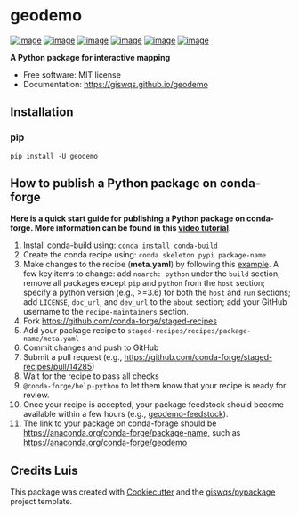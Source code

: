 # geodemo

[![image](https://img.shields.io/pypi/v/geodemo.svg)](https://pypi.python.org/pypi/geodemo)
[![image](https://img.shields.io/conda/vn/conda-forge/geodemo.svg)](https://anaconda.org/conda-forge/geodemo)
[![image](https://pepy.tech/badge/geodemo)](https://pepy.tech/project/geodemo)
[![image](https://github.com/giswqs/geodemo/workflows/docs/badge.svg)](https://geodemo.gishub.org)
[![image](https://github.com/giswqs/geodemo/workflows/build/badge.svg)](https://github.com/giswqs/geodemo/actions?query=workflow%3Abuild)
[![image](https://img.shields.io/badge/License-MIT-yellow.svg)](https://opensource.org/licenses/MIT)

**A Python package for interactive mapping**


-   Free software: MIT license
-   Documentation: https://giswqs.github.io/geodemo
    
## Installation

### pip

```
pip install -U geodemo
```

## How to publish a Python package on conda-forge

**Here is a quick start guide for publishing a Python package on conda-forge. More information can be found in this [video tutorial](https://youtu.be/NNWhz7pqwCw).**

1. Install conda-build using: `conda install conda-build`
2. Create the conda recipe using: `conda skeleton pypi package-name`
3. Make changes to the recipe (**meta.yaml**) by following this [example](https://github.com/giswqs/geodemo/blob/master/recipe/meta.yaml). A few key items to change: add `noarch: python` under the `build` section; remove all packages except `pip` and `python` from the `host` section; specify a python version (e.g., >=3.6) for both the `host` and `run` sections; add `LICENSE`, `doc_url`, and `dev_url` to the `about` section; add your GitHub username to the `recipe-maintainers` section.
4. Fork <https://github.com/conda-forge/staged-recipes>
5. Add your package recipe to `staged-recipes/recipes/package-name/meta.yaml`
6. Commit changes and push to GitHub
7. Submit a pull request (e.g., <https://github.com/conda-forge/staged-recipes/pull/14285>)
8. Wait for the recipe to pass all checks
9. `@conda-forge/help-python` to let them know that your recipe is ready for review.
10. Once your recipe is accepted, your package feedstock should become available within a few hours (e.g., [geodemo-feedstock](https://github.com/conda-forge/geodemo-feedstock)).
11. The link to your package on conda-forage should be <https://anaconda.org/conda-forge/package-name>, such as <https://anaconda.org/conda-forge/geodemo>


## Credits Luis

This package was created with [Cookiecutter](https://github.com/cookiecutter/cookiecutter) and the [giswqs/pypackage](https://github.com/giswqs/pypackage) project template.
